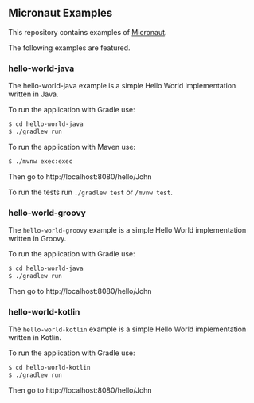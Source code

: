 ## Micronaut Examples

This repository contains examples of [Micronaut](http://micronaut.io).

The following examples are featured.

### hello-world-java

The hello-world-java example is a simple Hello World implementation written in Java.

To run the application with Gradle use:

```bash
$ cd hello-world-java
$ ./gradlew run
```

To run the application with Maven use:

```bash
$ ./mvnw exec:exec
```

Then go to http://localhost:8080/hello/John

To run the tests run `./gradlew test` or `/mvnw test`. 

### hello-world-groovy

The `hello-world-groovy` example is a simple Hello World implementation written in Groovy.

To run the application with Gradle use:

```bash
$ cd hello-world-java
$ ./gradlew run
```

Then go to http://localhost:8080/hello/John

### hello-world-kotlin


The `hello-world-kotlin` example is a simple Hello World implementation written in Kotlin.

To run the application with Gradle use:

```bash
$ cd hello-world-kotlin
$ ./gradlew run
```

Then go to http://localhost:8080/hello/John